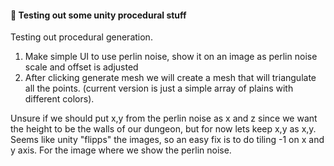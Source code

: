 #### 👋 Testing out some unity procedural stuff

Testing out procedural generation.

1. Make simple UI to use perlin noise, show it on an image as perlin noise scale and offset is adjusted
2. After clicking generate mesh we will create a mesh that will triangulate all the points. (current version is just a simple array of plains with different colors).

Unsure if we should put x,y from the perlin noise as x and z since we want the height to be the walls of our dungeon, but for now lets keep x,y as x,y. 
Seems like unity "flipps" the images, so an easy fix is to do tiling -1 on x and y axis. For the image where we show the perlin noise.
